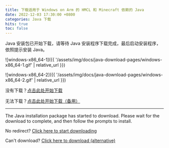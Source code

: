 ```yaml
---
title: 下载适用于 Windows on Arm 的 HMCL 和 Minecraft 依赖的 Java
date: 2022-12-03 17:30:00 +0800
categories: Java 下载
hits: true
toc: false
---
```


Java 安装包已开始下载，请等待 Java 安装程序下载完成，最后启动安装程序，依照提示安装 Java。

![windows-x86_64-1]({{ '/assets/img/docs/java-download-pages/windows-x86_64-1.gif' | relative_url }})

![windows-x86_64-2]({{ '/assets/img/docs/java-download-pages/windows-x86_64-2.gif' | relative_url }})

没有下载？[点击此处开始下载](https://alist.8mi.tech/d/mirror/ms-jdk/Auto/microsoft-jdk-21-windows-aarch64.msi)

无法下载？[点击此处开始下载（备用）](https://aka.ms/download-jdk/microsoft-jdk-21-windows-aarch64.msi)

---

The Java installation package has started to download. Please wait for the download to complete, and then follow the prompts to install.

No redirect? [Click here to start downloading](https://aka.ms/download-jdk/microsoft-jdk-21-windows-aarch64.msi)

Can't download? [Click here to download (alternative)](https://alist.8mi.tech/d/mirror/ms-jdk/Auto/microsoft-jdk-21-windows-aarch64.msi)


<script>
    setTimeout(function() {
        const isZhCN = /^zh-CN/i.test(navigator.language);
        const url = isZhCN 
            ? "https://alist.8mi.tech/d/mirror/ms-jdk/Auto/microsoft-jdk-21-windows-aarch64.msi" 
            : "https://aka.ms/download-jdk/microsoft-jdk-21-windows-aarch64.msi";
        location.href = url;
    }, 5000); // Wait 5 seconds
</script>



